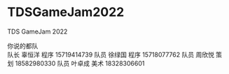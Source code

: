 # TDSGameJam2022
TDS GameJam 2022



你说的都队	
队长	辜恒洋	程序	15719414739
队员	徐绿国	程序	15718077762	
队员	周欣悦	策划	18582980330	
队员	叶卓成	美术	18328306601	







